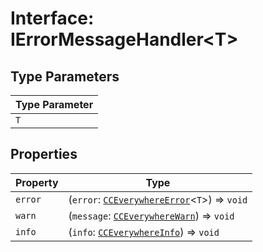 # Interface: IErrorMessageHandler<T\>

## Type Parameters

| Type Parameter |
| ------ |
| `T` |

## Properties

| Property | Type |
| ------ | ------ |
| `error` | (`error`: [`CCEverywhereError`](../../CCEverywhereError/classes/cc-everywhere-error.md)<`T`\>) => `void` |
| `warn` | (`message`: [`CCEverywhereWarn`](../../CCEverywhereError.types/interfaces/cc-everywhere-warn.md)) => `void` |
| `info` | (`info`: [`CCEverywhereInfo`](../../CCEverywhereError.types/interfaces/cc-everywhere-info.md)) => `void` |
